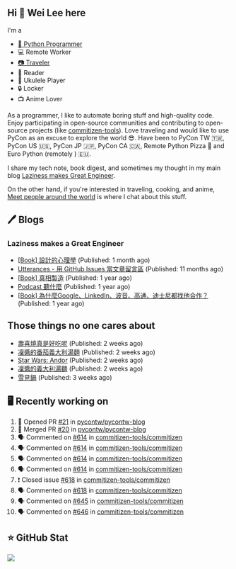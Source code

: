 ## Hi 👋 Wei Lee here

I'm a

* [🐍 Python Programmer](https://pycon-note.wei-lee.me/)
* 💻 Remote Worker
* [📷 Traveler](https://travlog.wei-lee.me/)
* 📖 Reader
* 🎵 Ukulele Player
* 🔒 Locker
* 📺 Anime Lover

As a programmer, I like to automate boring stuff and high-quality code. Enjoy participating in open-source communities and contributing to open-source projects (like [commitizen-tools](https://github.com/commitizen-tools)). Love traveling and would like to use PyCon as an excuse to explore the world 😎. Have been to PyCon TW 🇹🇼, PyCon US 🇺🇸, PyCon JP 🇯🇵, PyCon CA 🇨🇦, Remote Python Pizza 🍕 and Euro Python (remotely ) 🇪🇺.

I share my tech note, book digest, and sometimes my thought in my main blog [Laziness makes Great Engineer](https://blog.wei-lee.me/).

On the other hand, if you're interested in traveling, cooking, and anime, [Meet people around the world](https://travlog.wei-lee.me/) is where I chat about this stuff.

## 🖊️ Blogs

### Laziness makes a Great Engineer

* [[Book] 設計的心理學](https://blog.wei-lee.me/posts/book/2023/01/the-design-of-everyday-things) (Published: 1 month ago)
* [Utterances - 用 GitHub Issues 當文章留言區](https://blog.wei-lee.me/posts/tech/2022/02/use-github-issues-as-comment-system) (Published: 11 months ago)
* [[Book] 真相製造](https://blog.wei-lee.me/posts/book/2022/02/reality-is-business) (Published: 1 year ago)
* [Podcast 聽什麼](https://blog.wei-lee.me/posts/gossiping/2021/12/podcast-i-listen-to) (Published: 1 year ago)
* [[Book] 為什麼Google、LinkedIn、波音、高通、迪士尼都找他合作？](https://blog.wei-lee.me/posts/book/2021/12/pitch-anyting) (Published: 1 year ago)

## Those things no one cares about

* [壽喜燒真是好吃呢](https://travlog.wei-lee.me/posts/cook/2023/01/yuru-camp-inu-yama-s) (Published: 2 weeks ago)
* [凜醬的番茄義大利湯麵](https://travlog.wei-lee.me/posts/cook/2023/01/yuru-camp-rin-s-tomato-pasta) (Published: 2 weeks ago)
* [Star Wars: Andor](https://travlog.wei-lee.me/posts/review/2023/01/star-wars-andor) (Published: 2 weeks ago)
* [凜醬的義大利湯麵](https://travlog.wei-lee.me/posts/cook/2023/01/yuru-camp-rin-s-soup-pasta) (Published: 2 weeks ago)
* [雪見鍋](https://travlog.wei-lee.me/posts/cook/2023/01/misorenabe) (Published: 3 weeks ago)

## 🖥️ Recently working on

1. 💪 Opened PR [#21](https://github.com/pycontw/pycontw-blog/pull/21) in [pycontw/pycontw-blog](https://github.com/pycontw/pycontw-blog)
2. 🎉 Merged PR [#20](https://github.com/pycontw/pycontw-blog/pull/20) in [pycontw/pycontw-blog](https://github.com/pycontw/pycontw-blog)
3. 🗣 Commented on [#614](https://github.com/commitizen-tools/commitizen/issues/614) in [commitizen-tools/commitizen](https://github.com/commitizen-tools/commitizen)
4. 🗣 Commented on [#614](https://github.com/commitizen-tools/commitizen/issues/614) in [commitizen-tools/commitizen](https://github.com/commitizen-tools/commitizen)
5. 🗣 Commented on [#614](https://github.com/commitizen-tools/commitizen/issues/614) in [commitizen-tools/commitizen](https://github.com/commitizen-tools/commitizen)
6. 🗣 Commented on [#614](https://github.com/commitizen-tools/commitizen/issues/614) in [commitizen-tools/commitizen](https://github.com/commitizen-tools/commitizen)
7. ❗️ Closed issue [#618](https://github.com/commitizen-tools/commitizen/issues/618) in [commitizen-tools/commitizen](https://github.com/commitizen-tools/commitizen)
8. 🗣 Commented on [#618](https://github.com/commitizen-tools/commitizen/issues/618) in [commitizen-tools/commitizen](https://github.com/commitizen-tools/commitizen)
9. 🗣 Commented on [#645](https://github.com/commitizen-tools/commitizen/issues/645) in [commitizen-tools/commitizen](https://github.com/commitizen-tools/commitizen)
10. 🗣 Commented on [#646](https://github.com/commitizen-tools/commitizen/issues/646) in [commitizen-tools/commitizen](https://github.com/commitizen-tools/commitizen)


## ⭐ GitHub Stat
[![](https://github-readme-stats.vercel.app/api?username=Lee-W&show_icons=true&hide_title=true)](https://github.com/anuraghazra/github-readme-stats)
